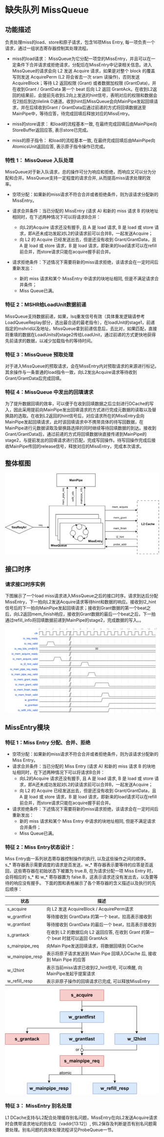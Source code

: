 # 缺失队列 MissQueue

## 功能描述

负责处理miss的load、store和原子请求，包含16项Miss Entry, 每一项负责一个请求，通过一组状态寄存器控制其处理流程。

* miss的load请求：
  MissQueue为它分配一项空的MissEntry，并且可以在一定条件下合并请求或拒绝请求，分配后在MissEntry中记录相关信息。进入MissQueue的请求会向 L2 发送 Acquire 请求，如果是对整个 block 的覆盖写则发送 AcquirePerm (L2 将会省去一次 sram 读操作)，否则发送 AcquireBlock；等待 L2 返回权限 (Grant) 或者数据加权限 (GrantData)，并在收到Grant / GrantData 第一个 beat 后向 L2 返回 GrantAck。在收到L2返回的结果前，会提前先收到L2向上发送的hint信号，表明对应的权限和数据会在2拍后到达tilelink D通道。收到hint后MissQueue会向MainPipe发起回填请求，并在后续收到Grant / GrantData后通过前递的方式将回填数据送至MainPipe中，等待应答，待完成回填后释放对应的MissEntry。

* miss的store请求：
  和load的流程基本一致, 在最终完成回填后由MainPipe向StoreBuffer返回应答, 表示store已完成。

* miss的原子指令：
  和load的流程基本一致, 在最终完成回填后由MainPipe向AtomicsUnit返回应答, 表示原子指令操作已完成。

### 特性 1： MissQueue 入队处理

MissQueue对于新入队请求，总的操作可分为响应和拒绝，而响应又可以分为分配和合并。MissQueue支持一定程度的请求合并, 从而提高miss请求处理的效率。

* 空项分配：如果新的miss请求不符合合并或者拒绝条件，则为该请求分配新的MissEntry。

* 请求合并条件：当已分配的 MissEntry (请求 A) 和新的 miss 请求 B 的块地址相同时，在下述两种情况下可以将请求B合并：
  * 向L2的Acquire 请求还没有握手, 且 A 是 load 请求, B 是 load 或 store 请求，即A还未成功发起对L2的读请求前可以合并B，一起发送Acquire；
  * 向 L2 的 Acquire 已经发送出去，但是还没有收到 Grant/GrantData，且 A 是 load 或 store 请求，B 是 load 请求，即新来的load请求可以在refill前合并，而store请求只能在acquire握手前合并。

* 请求拒绝条件：下述情况下需要将新的miss请求拒绝，该请求会在一定时间后重新发出：
  * 新的 miss 请求和某个 MissEntry 中请求的块地址相同, 但是不满足请求合并条件；
  * Miss Queue已满。



### 特征 2：MSHR给LoadUnit数据前递

MissQueue支持数据前递，如果，lsq重发信号有效（具体重发逻辑请参考LoadQueueReplay部分，选出最合适的最老指令），在loadUnit的stage1，前递指定的mshrid以及地址，MissQueue拿到前递信息后，去比对，如果匹配，直接将重填的数据在LoadUnits的stage2传给LoadUnit，通过前递的方式更快地获得先前请求的数据，以减少加载指令的等待时间。

### 特征 3：MissQueue 预取处理

对于进入MissQueue的预取请求，会在MissEntry内对预取请求的来源进行标记，其余操作与一条普通的load指令一致，向L2发出Acquire请求等待收到Grant/GrantData后完成回填。

### 特征 4：MissQueue 中发出的回填请求

为了提升数据回填的效率，可以便于在收到回填数据之后立刻进行DCache的写入，因此采用提前向MainPipe发出回填请求的方式进行完成元数据的读取以及替换路的选取。在收到L2返回的hint信号后，对应请求所在的MissEntry会向MainPipe发起回填请求，此时该回填请求中不携带具体的待写回数据，在MainPipe进行元数据读取及替换路选择的同时继续等待回填数据的到达。接收到Grant/GrantData后，通过前递的方式将回填数据块直接传递到MainPipe的stage2，与提前发出的回填请求进行匹配，完成写回操作。待写回操作完成后接收MainPipe传回的release信号，释放对应的MissEntry，完成本次请求。

## 整体框图

![MissQueue流程图](./figure/DCache-MissQueue.svg)

## 接口时序

### 请求接口时序实例

下图展示了一个load miss请求进入MissQueue之后的接口时序。请求到达后分配MissEntry，下一拍向L2发送Acquire请求等待hint和数据的响应。接收到l2_hint信号后的下一拍向MainPipe发起回填请求；接收到Grant数据的第一个beat之后，向L2返回mem_finish响应，接收到Grant数据的最后一个beat之后，下一拍通过refill_info将回填数据前递到MainPipe的stage2，完成数据的写入。。

![MissQueue时序](./figure/DCache-MissQueue-Timing.svg)

## MissEntry模块
### 特征 1：Miss Entry 分配、合并、拒绝

  * 空项分配：如果新的miss请求不符合合并或者拒绝条件，则为该请求分配新的 Miss Entry。
  * 请求合并条件：当已分配的 Miss Entry (请求 A) 和新的 miss 请求 B 的块地址相同时，在下述两种情况下可以将请求B合并：
    * 向L2的Acquire 请求还没有握手, 且 A 是 load 请求, B 是 load 或 store 请求，即A还未成功发起对L2的读请求前可以合并B，一起发送Acquire；
    * 向 L2 的 Acquire 已经发送出去，但是还没有收到 Grant/GrantData，且 A 是 load 或 store 请求，B 是 load 请求，即新来的load请求可以在refill前合并，而store请求只能在acquire握手前合并。
  * 请求拒绝条件：下述情况下需要将新的miss请求拒绝，该请求会在一定时间后重新发出：
    * 新的 miss 请求和某个 Miss Entry 中请求的块地址相同, 但是不满足请求合并条件；
    * Miss Queue已满。

### 特征 2：Miss Entry状态设计：

Miss Entry由一系列状态寄存器控制操作的执行, 以及这些操作之间的顺序。s_* 寄存器表示需要调度的请求是否发送，w_* 寄存器表示要等待的应答是否返回，这些寄存器在初始状态下被置为 true.B, 在为请求分配一项 Miss Entry 时，会将相应的 s_* 和 w_* 寄存器置为 false.B，这表示请求还没有发出去，以及要等待的响应没有握手。
下面的图和表格展示了各个寄存器的含义描述以及执行的先后顺序：

| 状态                | 描述                                                        |
|-------------------|-----------------------------------------------------------|
| s_acquire         | 向 L2 发送 AcquireBlock / AcquirePerm请求                      |
| w_grantfirst      | 等待接收到 GrantData 的第一个 beat，拉高表示接收到                         |
| w_grantlast       | 等待接收到 GrantData 的最后一个 beat，拉高表示接收到                        |
| s_grantack        | 在收到 L2 的数据后向 L2 返回应答, 在收到 Grant 的第一个 beat 时就可以返回 GrantAck |
| s_mainpipe_req    | 向Main Pipe发送回填请求，将数据回填到 DCache                            |
| w_mainpipe_resp   | 表示将原子请求发送到 Main Pipe 回填入DCache 后, 接收到 Main Pipe 的应答       |
| w_l2hint          | 表示当前miss请求已收到l2_hint信号, 可以唤醒, 向MainPipe发起乎提案请求 |
| w_refill_resp     | 表示非原子操作的回填请求已完成, 可以释放MissEntry |


![MissEntry流程图](./figure/DCache-MissEntry.svg)

### 特征 3： MissEntry 别名处理

L1 DCache支持与L2配合处理缓存别名问题，MissEntry在向L2发送Acquire请求时会携带请求地址的别名位（vaddr[13:12]）, 供L2保存及判断是否有别名问题需要处理。别名问题的具体处理流程详见ProbeQueue一节。
